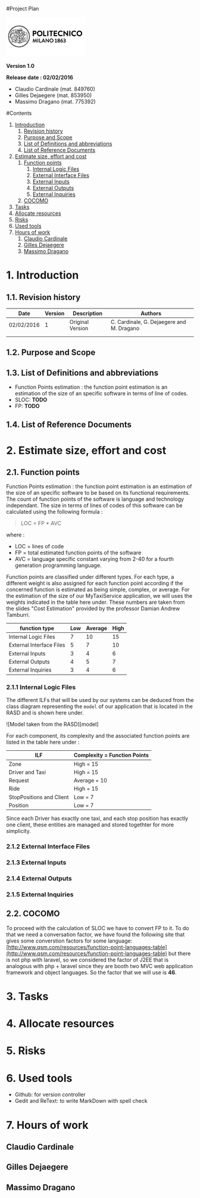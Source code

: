 #Project Plan

![Politecnico di Milano](../resources/logo_polimi.png?raw=true)

**Version 1.0**

**Release date : 02/02/2016**

* Claudio Cardinale (mat. 849760)
* Gilles Dejaegere (mat. 853950)
* Massimo Dragano (mat. 775392)

[//]: # (pagebreak)

#Contents
1. [Introduction](#introduction)
    1. [Revision history](#revision-history)
    1. [Purpose and Scope](#purpose-and-scope)
    1. [List of Definitions and abbreviations](#list-of-definitions-and-abbreviations)
    1. [List of Reference Documents](#list-of-reference-documents)
1. [Estimate size, effort and cost](#estimate-size-effort-and-cost)
    1. [Function points](#function-points)
        1. [Internal Logic Files](#internal-logic-files)
        1. [External Interface Files](#external-interface-files)
        1. [External Inputs](#external-inputs)
        1. [External Outputs](#external-outputs)
        1. [External Inquiries](#external-inquiries)
    1. [COCOMO](#cocomo)
1. [Tasks](#tasks)
1. [Allocate resources](#allocate-resources)
1. [Risks](#risks)
1. [Used tools](#used-tools)
1. [Hours of work](#hours-of-work)
    1. [Claudio Cardinale](#claudio-cardinale)
    1. [Gilles Dejaegere](#gilles-dejaegere)
    1. [Massimo Dragano](#massimo-dragano)


[//]: # (pagebreak)

# 1. Introduction
## 1.1. Revision history


| **Date** | **Version** | **Description** | **Authors** |
|----------|-------------|-----------------|-------------|
|02/02/2016|    1        | Original Version| C. Cardinale, G. Dejaegere and M. Dragano       |   
|          |             |                 |             |   
|          |             |                 |             |   


## 1.2. Purpose and Scope


## 1.3. List of Definitions and abbreviations
* Function Points estimation : the function point estimation is an estimation of the size of an specific software in terms of line of codes.
* SLOC: **TODO**
* FP: **TODO**

## 1.4. List of Reference Documents  

[//]: # (pagebreak)

# 2. Estimate size, effort and cost
## 2.1. Function points

Function Points estimation : the function point estimation is an estimation of the size of an specific software to be based on its functional requirements. The count of function points of the software is language and technology independant. The size in terms of lines of codes of this software can be calculated using the following formula : 

> LOC = FP * AVC 

where :
* LOC = lines of code
* FP = total estimated function points of the software
* AVC = language specific constant varying from 2-40 for a fourth generation programming language.

Function points are classified under different types. For each type, a different weight is also assigned for each function point according if the concerned function is estimated as being simple, complex, or average. For the estimation of the size of our MyTaxiService application, we will uses the weights indicated in the table here under. These numbers are taken from the slides "Cost Estimation" provided by the professor Damian Andrew Tamburri.

| **function type**      | **Low** | **Average** | **High** |
|------------------------|---------|-------------|----------|
|Internal Logic Files    |   7     |   10        |  15      |   
|External Interface Files|   5     |   7         |  10      |   
|External Inputs         |   3     |   4         |  6       |   
|External Outputs        |   4     |   5         |  7       |
|External Inquiries      |   3     |   4         |  6       |

### 2.1.1 Internal Logic Files

The different ILFs that will be used by our systems can be deduced from the class diagram representing the `model` of our application that is located in the RASD and is shown here under. 

![Model taken from the RASD][model]

For each component, its complexity and the associated function points are listed in the table here under : 

| **ILF**      | **Complexity = Function Points** |
|--------------|----------------------------------|
|Zone                    |   High = 15     |
|Driver and Taxi         |   High = 15     |
|Request                 |   Average = 10  | 
|Ride                    |   High = 15     |
|StopPositions and Client|   Low = 7       | 
|Position                |   Low = 7       |

Since each Driver has exactly one taxi, and each stop position has exactly one client, these entities are managed and stored togethter for more simplicity.

### 2.1.2 External Interface Files

### 2.1.3 External Inputs

### 2.1.4 External Outputs

### 2.1.5 External Inquiries

## 2.2. COCOMO

To proceed with the calculation of SLOC we have to convert FP to it. To do that we need a conversation factor, we have found the following site that gives some converstion factors for some language: [http://www.qsm.com/resources/function-point-languages-table](http://www.qsm.com/resources/function-point-languages-table) but there is not php with laravel, so we considered the factor of J2EE that is analogous with php + laravel since they are booth two MVC web application framework and object languages. So the factor that we will use is **46**.


[//]: # (pagebreak)

# 3. Tasks

[//]: # (pagebreak)

# 4. Allocate resources

[//]: # (pagebreak)

# 5. Risks

[//]: # (pagebreak)

# 6. Used tools
* Github: for version controller
* Gedit and ReText: to write MarkDown with spell check

[//]: # (pagebreak)

# 7. Hours of work
## Claudio Cardinale


## Gilles Dejaegere


## Massimo Dragano


[subsystems]:../resources/subsystem_integration.png?raw=true
[controllers]:../resources/controllers_integration.png?raw=true
